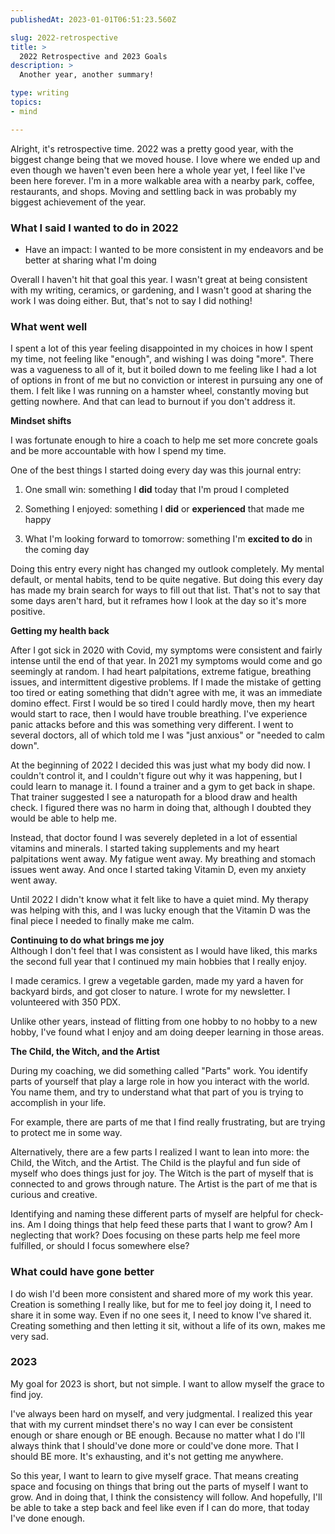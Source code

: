 ```yaml
---
publishedAt: 2023-01-01T06:51:23.560Z

slug: 2022-retrospective
title: >
  2022 Retrospective and 2023 Goals
description: >
  Another year, another summary!

type: writing
topics:
- mind

---
```


Alright, it's retrospective time. 2022 was a pretty good year, with the biggest change being that we moved house. I love where we ended up and even though we haven't even been here a whole year yet, I feel like I've been here forever. I'm in a more walkable area with a nearby park, coffee, restaurants, and shops. Moving and settling back in was probably my biggest achievement of the year.

### What I said I wanted to do in 2022﻿

* Have an impact: I wanted to be more consistent in my endeavors and be better at sharing what I'm doing

Overall I haven't hit that goal this year. I wasn't great at being consistent with my writing, ceramics, or gardening, and I wasn't good at sharing the work I was doing either. But, that's not to say I did nothing!

### What went well

I spent a lot of this year feeling disappointed in my choices in how I spent my time, not feeling like "enough", and wishing I was doing "more". There was a vagueness to all of it, but it boiled down to me feeling like I had a lot of options in front of me but no conviction or interest in pursuing any one of them. I felt like I was running on a hamster wheel, constantly moving but getting nowhere. And that can lead to burnout if you don't address it.   


**Mindset shifts**

  
I was fortunate enough to hire a coach to help me set more concrete goals and be more accountable with how I spend my time.  
  
One of the best things I started doing every day was this journal entry:  
1. One small win: something I **did** today that I'm proud I completed

2. Something I enjoyed: something I **did** or **experienced** that made me happy

3. What I'm looking forward to tomorrow: something I'm **excited to do** in the coming day

  
Doing this entry every night has changed my outlook completely. My mental default, or mental habits, tend to be quite negative. But doing this every day has made my brain search for ways to fill out that list. That's not to say that some days aren't hard, but it reframes how I look at the day so it's more positive.



**Getting my health back**

After I got sick in 2020 with Covid, my symptoms were consistent and fairly intense until the end of that year. In 2021 my symptoms would come and go seemingly at random. I had heart palpitations, extreme fatigue, breathing issues, and intermittent digestive problems. If I made the mistake of getting too tired or eating something that didn't agree with me, it was an immediate domino effect. First I would be so tired I could hardly move, then my heart would start to race, then I would have trouble breathing. I've experience panic attacks before and this was something very different. I went to several doctors, all of which told me I was "just anxious" or "needed to calm down".   
  
At the beginning of 2022 I decided this was just what my body did now. I couldn't control it, and I couldn't figure out why it was happening, but I could learn to manage it. I found a trainer and a gym to get back in shape. That trainer suggested I see a naturopath for a blood draw and health check. I figured there was no harm in doing that, although I doubted they would be able to help me.   
  
Instead, that doctor found I was severely depleted in a lot of essential vitamins and minerals. I started taking supplements and my heart palpitations went away. My fatigue went away. My breathing and stomach issues went away. And once I started taking Vitamin D, even my anxiety went away.   
  
Until 2022 I didn't know what it felt like to have a quiet mind. My therapy was helping with this, and I was lucky enough that the Vitamin D was the final piece I needed to finally make me calm.  


**Continuing to do what brings me joy**  
Although I don't feel that I was consistent as I would have liked, this marks the second full year that I continued my main hobbies that I really enjoy.  
  
I made ceramics. I grew a vegetable garden, made my yard a haven for backyard birds, and got closer to nature. I wrote for my newsletter. I volunteered with 350 PDX.   
  
Unlike other years, instead of flitting from one hobby to no hobby to a new hobby, I've found what I enjoy and am doing deeper learning in those areas.   
  
**The Child, the Witch, and the Artist**

During my coaching, we did something called "Parts" work. You identify parts of yourself that play a large role in how you interact with the world. You name them, and try to understand what that part of you is trying to accomplish in your life.  
  
For example, there are parts of me that I find really frustrating, but are trying to protect me in some way.   
  
Alternatively, there are a few parts I realized I want to lean into more: the Child, the Witch, and the Artist. The Child is the playful and fun side of myself who does things just for joy. The Witch is the part of myself that is connected to and grows through nature. The Artist is the part of me that is curious and creative.   
  
Identifying and naming these different parts of myself are helpful for check-ins. Am I doing things that help feed these parts that I want to grow? Am I neglecting that work? Does focusing on these parts help me feel more fulfilled, or should I focus somewhere else?

### What could have gone better

I do wish I'd been more consistent and shared more of my work this year. Creation is something I really like, but for me to feel joy doing it, I need to share it in some way. Even if no one sees it, I need to know I've shared it. Creating something and then letting it sit, without a life of its own, makes me very sad. 

### 2023

My goal for 2023 is short, but not simple. I want to allow myself the grace to find joy.   
  
I've always been hard on myself, and very judgmental. I realized this year that with my current mindset there's no way I can ever be consistent enough or share enough or BE enough. Because no matter what I do I'll always think that I should've done more or could've done more. That I should BE more. It's exhausting, and it's not getting me anywhere.  
  
So this year, I want to learn to give myself grace. That means creating space and focusing on things that bring out the parts of myself I want to grow. And in doing that, I think the consistency will follow. And hopefully, I'll be able to take a step back and feel like even if I can do more, that today I've done enough.